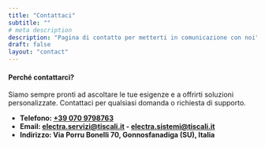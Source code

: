 ```yaml
---
title: "Contattaci"
subtitle: ""
# meta description
description: "Pagina di contatto per metterti in comunicazione con noi"
draft: false
layout: "contact"
---
```


#### Perché contattarci?
Siamo sempre pronti ad ascoltare le tue esigenze e a offrirti soluzioni personalizzate. Contattaci per qualsiasi domanda o richiesta di supporto.

* **Telefono: [+39 070 9798763](tel:+390709798763)**  
* **Email: electra.servizi@tiscali.it - electra.sistemi@tiscali.it**  
* **Indirizzo: Via Porru Bonelli 70, Gonnosfanadiga (SU), Italia**
